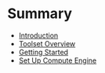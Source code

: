 # Summary

* [Introduction](README.md)
* [Toolset Overview](tool-overview.md)
* [Getting Started](getting-started.md)
* [Set Up Compute Engine](setup-a-google-compute-engine-instance.md)

